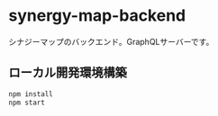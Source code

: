 # synergy-map-backend

シナジーマップのバックエンド。GraphQLサーバーです。

## ローカル開発環境構築

```bash
npm install
npm start 
```
